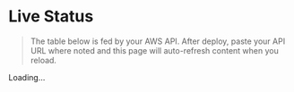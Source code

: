 # Live Status

> The table below is fed by your AWS API. After deploy, paste your API URL where noted and this page will auto-refresh content when you reload.

<div id="status">Loading…</div>

<script>
(async () => {
  const api = "https://suxy3erbt6.execute-api.ca-central-1.amazonaws.com/status"; // Replace after Terraform outputs
  try {
    const res = await fetch(api);
    const data = await res.json();
    const when = new Date(data.timestamp * 1000).toLocaleString();
    const rows = data.results.map(r =>
      `<tr><td>${r.url}</td><td>${r.ok ? "✅" : "❌"}</td><td>${r.ms ?? "-"}</td><td>${r.error ?? ""}</td></tr>`
    ).join("");
    document.getElementById("status").innerHTML =
      `<p>Last check: <b>${when}</b></p>
       <table>
         <tr><th>URL</th><th>OK</th><th>Latency (ms)</th><th>Error</th></tr>
         ${rows}
       </table>`;
  } catch(e) {
    document.getElementById("status").textContent = "Failed to load status.";
  }
})();
</script>
